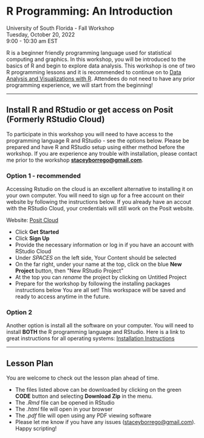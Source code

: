 # R Programming: An Introduction
University of South Florida - Fall Workshop  
Tuesday, October 20, 2022  
9:00 - 10:30 am EST  

R is a beginner friendly programming language used for statistical computing and graphics. In this workshop, you will be introduced to the basics of R and begin to explore data analysis. This workshop is one of two R programming lessons and it is recommended to continue on to [Data Analysis and Visualizations with R](https://github.com/sborrego/data-analysis-and-visualization-in-R). Attendees do not need to have any prior programming experience, we will start from the beginning!

***

## Install R and RStudio or get access on Posit (Formerly RStudio Cloud)

To participate in this workshop you will need to have access to the programming language R and RStudio - see the options below. Please be prepared and have R and RStudio setup using either method before the workshop. If you are experience any trouble with installation, please contact me prior to the workshop **staceyborrego@gmail.com**.

### Option 1 - **recommended**

Accessing Rstudio on the cloud is an excellent alternative to installing it on your own computer. You will need to sign up for a free account on their website by following the instructions below. If you already have an accout with the RStudio Cloud, your credentials will still work on the Posit website.

Website: [Posit Cloud](https://posit.cloud/)  
- Click **Get Started** 
- Click **Sign Up**
- Provide the necessary information or log in if you have an account with RStudio Cloud
- Under *SPACES* on the left side, Your Content should be selected
- On the far right, under your name at the top, click on the blue **New Project** button, then "New RStudio Project"
- At the top you can *rename* the project by clicking on Untitled Project
- Prepare for the workshop by following the installing packages instructions below
You are all set! This workspace will be saved and ready to access anytime in the future.

### Option 2

Another option is install all the software on your computer. You will need to install **BOTH** the R programming language and RStudio. 
Here is a link to great instructions for all operating systems: [Installation Instructions](https://preview.carpentries.org/R-ecology-lesson/index.html#install-r-and-rstudio)

***

## Lesson Plan

You are welcome to check out the lesson plan ahead of time. 

* The files listed above can be downloaded by clicking on the green **CODE** button and selecting **Download Zip** in the menu. 
* The *.Rmd* file can be opened in RStudio
* The *.html* file will open in your browser
* The *.pdf* file will open using any PDF viewing software
* Please let me know if you have any issues (staceyborrego@gmail.com). Happy scripting!
